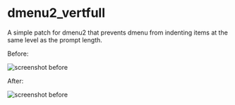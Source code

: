 # dmenu2_vertfull
A simple patch for dmenu2 that prevents dmenu from indenting items at the same level as the prompt length.

 Before:
 
![screenshot before](https://raw.githubusercontent.com/marvinkreis/dmenu2_vertfull/master/before.png)

 After:
 
![screenshot before](https://raw.githubusercontent.com/marvinkreis/dmenu2_vertfull/master/after.png)
